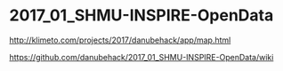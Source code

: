 # 2017_01_SHMU-INSPIRE-OpenData
http://klimeto.com/projects/2017/danubehack/app/map.html

https://github.com/danubehack/2017_01_SHMU-INSPIRE-OpenData/wiki
